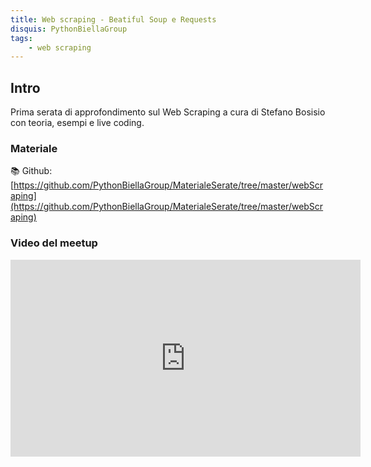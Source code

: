 ```yaml
---
title: Web scraping - Beatiful Soup e Requests
disquis: PythonBiellaGroup
tags:
    - web scraping
---
```


## Intro

Prima serata di approfondimento sul Web Scraping a cura di Stefano Bosisio con teoria, esempi e live coding.

### Materiale

📚 Github:
[https://github.com/PythonBiellaGroup/MaterialeSerate/tree/master/webScraping](https://github.com/PythonBiellaGroup/MaterialeSerate/tree/master/webScraping)

### Video del meetup

<iframe width="560" height="315" src="https://www.youtube.com/embed/NT3wY3YiaQA" title="YouTube video player" frameborder="0" allow="accelerometer; autoplay; clipboard-write; encrypted-media; gyroscope; picture-in-picture; web-share" allowfullscreen></iframe>
